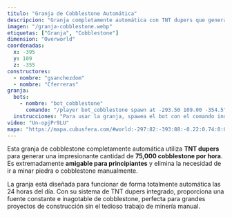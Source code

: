 ```yaml
---
titulo: "Granja de Cobblestone Automática"
descripcion: "Granja completamente automática con TNT dupers que genera 75,000 cobblestone por hora - Perfecta para principiantes"
imagen: "/granja-cobblestone.webp"
etiquetas: ["Granja", "Cobblestone"]
dimension: "Overworld"
coordenadas:
  x: -395
  y: 109
  z: -355
constructores:
  - nombre: "gsanchezdom"
  - nombre: "Cferreras"
granja:
  bots:
    - nombre: "bot_cobblestone"
      comando: "/player bot_cobblestone spawn at -293.50 109.00 -354.5"
  instrucciones: "Para usar la granja, spawea el bot con el comando indicado y luego enciende la palanca para activar el sistema. Una vez activada, la granja funciona completamente automática con TNT dupers."
video: "Un-opjPr9LU"
mapa: "https://mapa.cubusfera.com/#world:-297:82:-393:88:-0.22:0.74:0:0:perspective"
---
```


Esta granja de cobblestone completamente automática utiliza **TNT dupers** para generar una impresionante cantidad de **75,000 cobblestone por hora**. Es extremadamente **amigable para principiantes** y elimina la necesidad de ir a minar piedra o cobblestone manualmente.

La granja está diseñada para funcionar de forma totalmente automática las 24 horas del día. Con su sistema de TNT dupers integrado, proporciona una fuente constante e inagotable de cobblestone, perfecta para grandes proyectos de construcción sin el tedioso trabajo de minería manual.